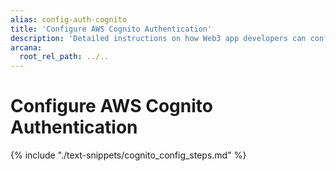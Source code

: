 ```yaml
---
alias: config-auth-cognito
title: 'Configure AWS Cognito Authentication'
description: 'Detailed instructions on how Web3 app developers can configure AWS Cognito authentication to onboard users in apps that are integrated with the Arcana Auth SDK.'
arcana:
  root_rel_path: ../..
---
```


# Configure AWS Cognito Authentication

{% include "./text-snippets/cognito_config_steps.md" %}